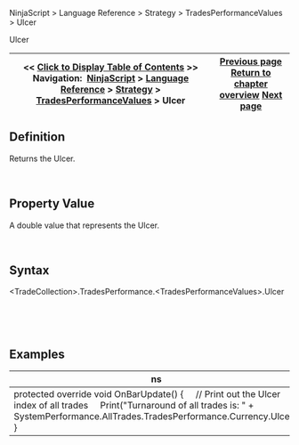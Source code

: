 ﻿


NinjaScript \> Language Reference \> Strategy \> TradesPerformanceValues \> Ulcer






















Ulcer







| \<\< [Click to Display Table of Contents](ulcer.md) \>\> **Navigation:**     [NinjaScript](ninjascript.md) \> [Language Reference](language_reference_wip.md) \> [Strategy](strategy.md) \> [TradesPerformanceValues](tradesperformancevalues.md) \> Ulcer | [Previous page](turnaround.md) [Return to chapter overview](tradesperformancevalues.md) [Next page](waitforococlosingbracket.md) |
| --- | --- |











## Definition


Returns the Ulcer.  

 


## Property Value


A double value that represents the Ulcer.


 


## Syntax
\<TradeCollection\>.TradesPerformance.\<TradesPerformanceValues\>.Ulcer


 


 


## Examples




| ns |
| --- |
| protected override void OnBarUpdate() {      // Print out the Ulcer index of all trades      Print("Turnaround of all trades is: " \+ SystemPerformance.AllTrades.TradesPerformance.Currency.Ulcer); } |









